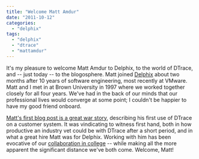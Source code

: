 ```yaml
---
title: "Welcome Matt Amdur"
date: "2011-10-12"
categories: 
  - "delphix"
tags: 
  - "delphix"
  - "dtrace"
  - "mattamdur"
---
```


It's my pleasure to welcome Matt Amdur to Delphix, to the world of DTrace, and -- just today -- to the blogosphere. Matt joined [Delphix](http://www.delphix.com/) about two months after 10 years of software engineering, most recently at VMware. Matt and I met in at Brown University in 1997 where we worked together closely for all four years. We've had in the back of our minds that our professional lives would converge at some point; I couldn't be happier to have my good friend onboard.

[Matt's first blog post is a great war story](http://blog.delphix.com/mba/2011/customer-problems/), describing his first use of DTrace on a customer system. It was vindicating to witness first hand, both in how productive an industry vet could be with DTrace after a short period, and in what a great hire Matt was for Delphix. Working with him has been evocative of our [collaboration in college](http://www.cs.brown.edu/~ahl/) -- while making all the more apparent the significant distance we've both come. Welcome, Matt!
